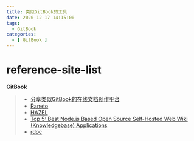```yaml
---
title: 类似GitBook的工具
date: 2020-12-17 14:15:00
tags:
  - GitBook
categories:
  - [ GitBook ]
---
```


# reference-site-list

**GitBook**
> * [分享类似GitBook的在线文档创作平台](https://zhuanlan.zhihu.com/p/36294814)
> * [Raneto](http://raneto.com/)
> * [HAZEL](http://hazel.wmk.io/)
> * [Top 5: Best Node.js Based Open Source Self-Hosted Web Wiki (Knowledgebase) Applications](https://ourcodeworld.com/articles/read/782/top-5-best-node-js-based-open-source-self-hosted-web-wiki-knowledgebase-applications)
> * [rdoc](https://github.com/jaywcjlove/rdoc)